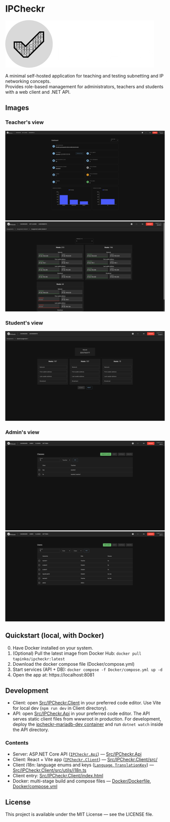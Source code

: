 # IPCheckr

![ipcheckr logo](Assets/github-images/bg_w_cr_text-h150.png)

A minimal self-hosted application for teaching and testing subnetting and IP networking concepts.  
Provides role-based management for administrators, teachers and students with a web client and .NET API.

## Images

### Teacher's view

![teacher dashboard zoomed out](Assets/github-images/teacher_dashboard.png)
![teacher submit details](Assets/github-images/teacher_submit_details.png)

### Student's view

![student submitting](Assets/github-images/student_submitting.png)

### Admin's view

![admin classes](Assets/github-images/admin_classes.png)
![admin users](Assets/github-images/admin_users.png)

## Quickstart (local, with Docker)
0. Have Docker installed on your system.
1. (Optional) Pull the latest image from Docker Hub:
   `docker pull tapinko/ipcheckr:latest`
2. Download the docker compose file (Docker/compose.yml)
3. Start services (API + DB):
   `docker compose -f Docker/compose.yml up -d`
4. Open the app at: https://localhost:8081

## Development
- Client: open [Src/IPCheckr.Client](Src/IPCheckr.Client) in your preferred code editor. Use Vite for local dev (`npm run dev` in Client directory).
- API: open [Src/IPCheckr.Api](Src/IPCheckr.Api) in your preferred code editor. The API serves static client files from wwwroot in production. For development, deploy the [ipcheckr-mariadb-dev container](Dev/ipcheckr-mariadb-dev.yml) and run `dotnet watch` inside the API directory.

### Contents
- Server: ASP.NET Core API ([`IPCheckr.Api`](Src/IPCheckr.Api)) — [Src/IPCheckr.Api](Src/IPCheckr.Api)  
- Client: React + Vite app ([`IPCheckr.Client`](Src/IPCheckr.Client/src/)) — [Src/IPCheckr.Client/src/](Src/IPCheckr.Client/src/)  
- Client i18n: language enums and keys ([`Language`, `TranslationKey`](Src/IPCheckr.Client/src/utils/i18n.ts)) — [Src/IPCheckr.Client/src/utils/i18n.ts](Src/IPCheckr.Client/src/utils/i18n.ts)  
- Client entry: [Src/IPCheckr.Client/index.html](Src/IPCheckr.Client/index.html)  
- Docker: multi-stage build and compose files — [Docker/Dockerfile](Docker/Dockerfile), [Docker/compose.yml](Docker/compose.yml)

## License

This project is available under the MIT License — see the LICENSE file.